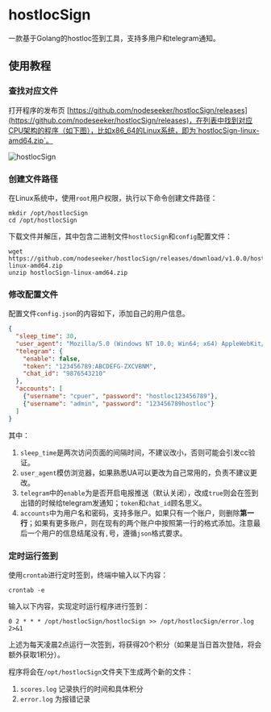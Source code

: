 # hostlocSign
 一款基于Golang的hostloc签到工具，支持多用户和telegram通知。



## 使用教程



### 查找对应文件

打开程序的发布页 [https://github.com/nodeseeker/hostlocSign/releases](https://github.com/nodeseeker/hostlocSign/releases)，在列表中找到对应CPU架构的程序（如下图），比如x86_64的Linux系统，即为`hostlocSign-linux-amd64.zip`。

![hostlocSign](https://raw.githubusercontent.com/nodeseeker/hostlocSign/main/assets/hostlocSign_releases.jpg)

### 创建文件路径

在Linux系统中，使用`root`用户权限，执行以下命令创建文件路径：

```shell
mkdir /opt/hostlocSign
cd /opt/hostlocSign
```

下载文件并解压，其中包含二进制文件`hostlocSign`和`config`配置文件：

```shell
wget https://github.com/nodeseeker/hostlocSign/releases/download/v1.0.0/hostlocSign-linux-amd64.zip
unzip hostlocSign-linux-amd64.zip
```



### 修改配置文件

配置文件`config.json`的内容如下，添加自己的用户信息。
```json
{
  "sleep_time": 30,
  "user_agent": "Mozilla/5.0 (Windows NT 10.0; Win64; x64) AppleWebKit/537.36 (KHTML, like Gecko) Chrome/118.0.0.0 Safari/537.36",
  "telegram": {
    "enable": false,
    "token": "123456789:ABCDEFG-ZXCVBNM",
    "chat_id": "9876543210"
  },
  "accounts": [
    {"username": "cpuer", "password": "hostloc123456789"},
    {"username": "admin", "password": "123456789hostloc"}
  ]
}
```

其中：

1. `sleep_time`是两次访问页面的间隔时间，不建议改小，否则可能会引发cc验证。
2. `user_agent`模仿浏览器，如果熟悉UA可以更改为自己常用的，负责不建议更改。
3. `telegram`中的`enable`为是否开启电报推送（默认关闭），改成`true`则会在签到出错的时候给telegram发通知；`token`和`chat_id`顾名思义。
4. `accounts`中为用户名和密码，支持多账户。如果只有一个账户，则删除**第一行**；如果有更多账户，则在现有的两个账户中按照第一行的格式添加。注意最后一个用户的信息结尾没有`,`号，遵循`json`格式要求。



### 定时运行签到

使用`crontab`进行定时签到，终端中输入以下内容：

```shell
crontab -e
```

输入以下内容，实现定时运行程序进行签到：

```shell
0 2 * * * /opt/hostlocSign/hostlocSign >> /opt/hostlocSign/error.log 2>&1
```

上述为每天凌晨2点运行一次签到，将获得20个积分（如果是当日首次登陆，将会额外获取1积分）。

程序将会在`/opt/hostlocSign`文件夹下生成两个新的文件：

1. `scores.log` 记录执行的时间和具体积分
2. `error.log` 为报错记录

